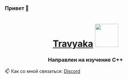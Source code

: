 ### Привет 👋
<h1 align="center"><a href="https://vk.com/Travyaka" target="_blank">Travyaka</a> 
<img src="https://c.tenor.com/-__vw7XVu-YAAAAi/cute-penguin.gif" height="72"/></h1>
<h3 align="center">Направлен на изучение C++</h3>

 📫 Как со мной связаться: [Discord](https://discord.com/users/546960559958917121/)
<!--
- 🔭 I’m currently working on ...
- 🌱 I’m currently learning ...
- 👯 I’m looking to collaborate on ...
- 🤔 I’m looking for help with ...
- 💬 Ask me about ...
- 😄 Pronouns: ...
- ⚡ Fun fact: ...
-->



